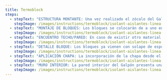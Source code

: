 ```yaml
---
title: Termoblock
steps:
  - stepText: "ESTRUCTURA MONTANTE: Una vez realizado el zócalo del Galpón a la altura indicada del proyecto, se colocarán entre columnas, perfiles C (clavadores) horizontales, que servirán de apoyo a los bloques, sujetados y apretados por la chapa exterior. -La cantidad de clavadores a colocar dependerá de la altura del galpón, no permitiendo espacios de más de 1 – 1.2m."
    stepImage: /images/instructions/termoblock/isolant-aislantes-linea-galpones-y-tinglados-termoblock-paso-a-paso-colocacion-1.jpg
  - stepText: "MONTAJE DE BLOQUES: Los bloques se colocarán de a uno en forma consecutiva y encastrados entre sí, en conjunto con la chapa. Dejando la cara de aluminio hacia el interior, dependiendo la función del Galpón. En galpones industriales pueden ir con el aluminio mirando la chapa también dependiendo de la función a cumplir. Los bloques podrán ser fabricados a medida dependiendo de la altura del Galpón."
    stepImage: /images/instructions/termoblock/isolant-aislantes-linea-galpones-y-tinglados-termoblock-paso-a-paso-colocacion-2.jpg
  - stepText: "ENCUENTRO TECHO/PARED: En caso de existir otro material en el techo, este se plegará hacia abajo entre el bloque y la chapa, obteniendo así un Galpón cerrado y sellado en su totalidad."
    stepImage: /images/instructions/termoblock/isolant-aislantes-linea-galpones-y-tinglados-termoblock-paso-a-paso-colocacion-3.jpg
  - stepText: "DETALLE BLOQUE: Los bloques ya vienen con solape de espuma para termo soldar con pistola de aire caliente, permitiendo una mejor unión entre bloques y favoreciendo colocación y sellado."
    stepImage: /images/instructions/termoblock/isolant-aislantes-linea-galpones-y-tinglados-termoblock-paso-a-paso-colocacion-4.jpg
  - stepText: "APLICACIÓN CHAPA: La incorporación de la chapa desde el exterior se aplica, si están colocados juntos, con autoperforantes uniendo al bloque con el clavador interior."
    stepImage: /images/instructions/termoblock/isolant-aislantes-linea-galpones-y-tinglados-termoblock-paso-a-paso-colocacion-5.jpg
  - stepText: "MURO INTERIOR: La pared interior del Galpón presenta una vista completamente hermética, sellada e higiénica, dejando una superficie plana en todo el largo."
    stepImage: /images/instructions/termoblock/isolant-aislantes-linea-galpones-y-tinglados-termoblock-paso-a-paso-colocacion-6.jpg
---
```

